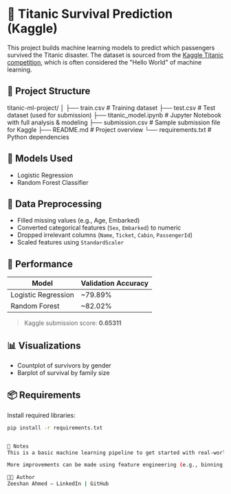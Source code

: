 # 🚢 Titanic Survival Prediction (Kaggle)

This project builds machine learning models to predict which passengers survived the Titanic disaster. The dataset is sourced from the [Kaggle Titanic competition](https://www.kaggle.com/competitions/titanic/overview), which is often considered the "Hello World" of machine learning.

## 📁 Project Structure

titanic-ml-project/
│
├── train.csv # Training dataset
├── test.csv # Test dataset (used for submission)
├── titanic_model.ipynb # Jupyter Notebook with full analysis & modeling
├── submission.csv # Sample submission file for Kaggle
├── README.md # Project overview
└── requirements.txt # Python dependencies

## 🧠 Models Used

- Logistic Regression
- Random Forest Classifier

## 🧹 Data Preprocessing

- Filled missing values (e.g., Age, Embarked)
- Converted categorical features (`Sex`, `Embarked`) to numeric
- Dropped irrelevant columns (`Name`, `Ticket`, `Cabin`, `PassengerId`)
- Scaled features using `StandardScaler`

## 🎯 Performance

| Model              | Validation Accuracy |
|-------------------|---------------------|
| Logistic Regression | ~79.89%             |
| Random Forest       | ~82.02%             |

> Kaggle submission score: **0.65311**

## 📊 Visualizations

- Countplot of survivors by gender
- Barplot of survival by family size

## 📦 Requirements

Install required libraries:

```bash
pip install -r requirements.txt


📌 Notes
This is a basic machine learning pipeline to get started with real-world datasets.

More improvements can be made using feature engineering (e.g., binning, titles from names).

👨‍💻 Author
Zeeshan Ahmed — LinkedIn | GitHub
 
 
